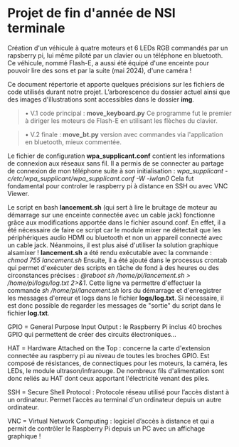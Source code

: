 # Projet de fin d'année de NSI terminale
Création d'un véhicule à quatre moteurs et 6 LEDs RGB commandés par un rapsberry pi, lui même piloté par un clavier ou un téléphone en bluetooth. Ce véhicule, nommé Flash-E, a aussi été équipé d'une enceinte pour pouvoir lire des sons et par la suite (mai 2024), d'une caméra !

Ce document répertorie et apporte quelques précisions sur les fichiers de code utilisés durant notre projet. L’arborescence du dossier actuel ainsi que des images d'illustrations sont accessibles dans le dossier **img**.
    
> • V.1 code principal : **move_keyboard.py**  Ce programme fut le premier à diriger les moteurs de Flash-E en utilisant les flèches du clavier.

> • V.2 finale : **move_bt.py** version avec commandes via l'application en bluetooth, mieux commentée.


Le fichier de configuration **wpa_supplicant.conf** contient les informations de connexion aux réseaux sans fil. Il a permis de se connecter au partage de connexion de mon téléphone suite à son initialisation : *wpa_supplicant -c/etc/wpa_supplicant/wpa_supplicant.conf -W -iwlan0* Cela fut fondamental pour controler le raspberry pi à distance en SSH ou avec VNC Viewer.

Le script en bash **lancement.sh** (qui sert à lire le bruitage de moteur au démarrage sur une enceinte connectée avec un cable jack) fonctionne grâce aux modifications apportée dans le fichier asound.conf. En effet, il a été nécessaire de faire ce script car le module mixer ne détectait que les périphériques audio HDMI ou bluetooth et non un appareil connecté avec un cable jack. Néanmoins, il est plus aisé d'utiliser la solution graphique alsamixer ! **lancement.sh** a été rendu exécutable avec la commande : *chmod 755 lancement.sh*
Ensuite, il a été ajouté dans le processus crontab qui permet d'exécuter des scripts en tâche de fond à des heures ou des circonstances précises : *@reboot sh /home/pi/lancement.sh > /home/pi/logs/log.txt 2>&1*.  Cette ligne va permettre d'effectuer la commande *sh /home/pi/lancement.sh* lors du démarrage et d'enregistrer les messages d'erreur et logs dans le fichier **logs/log.txt**. Si nécessaire, il est donc possible de regarder les messages de "sortie" du script dans le fichier **log.txt**.


GPIO = General Purpose Input Output : le Raspberry Pi inclus 40 broches GPIO qui permettent de créer des circuits électroniques...

HAT = Hardware Attached on the Top : concerne la carte d'extension connectée au raspberry pi au niveau de toutes les broches GPIO. Est composé de résistances, de connectiques pour les moteurs, la caméra, les LEDs, le module ultrason/infrarouge. De nombreux fils d'alimentation sont donc reliés au HAT dont ceux apportant l'électricité venant des piles.

SSH = Secure Shell Protocol : Protocole réseau utilisé pour l’accès distant à un ordinateur. Permet l’accès au terminal d'un ordinateur depuis un autre ordinateur.

VNC = Virtual Network Computing : logiciel d’accès à distance et qui a permit de contrôler le Raspberry Pi depuis un PC avec un affichage graphique !

